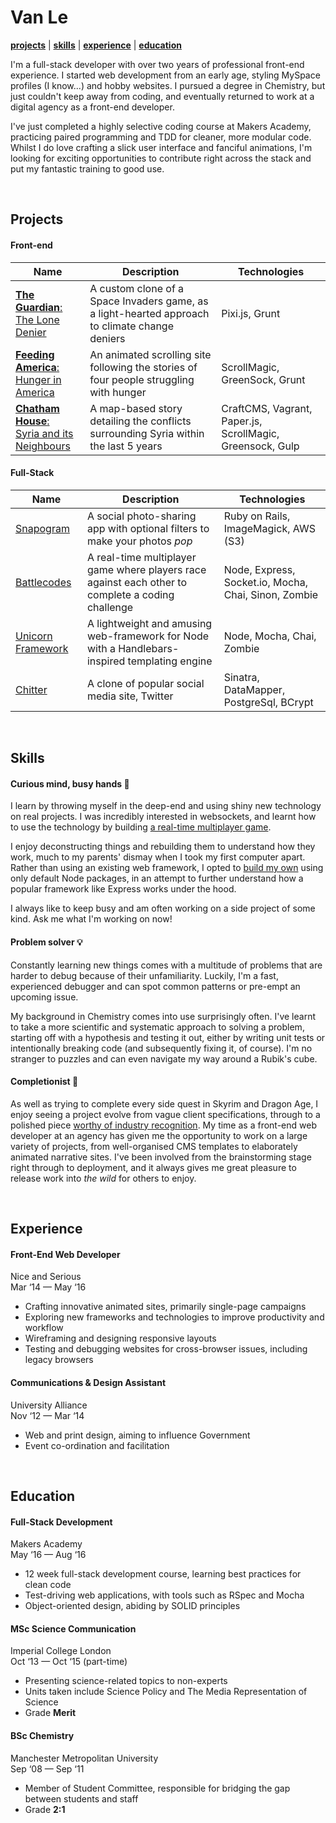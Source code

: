 # Van Le

[**projects**](#projects) |  [**skills**](#skills) | [**experience**](#experience) | [**education**](#education)

I'm a full-stack developer with over two years of professional front-end experience. I started web development from an early age, styling MySpace profiles (I know...) and hobby websites. I pursued a degree in Chemistry, but just couldn't keep away from coding, and eventually returned to work at a digital agency as a front-end developer.

I've just completed a highly selective coding course at Makers Academy, practicing paired programming and TDD for cleaner, more modular code. Whilst I do love crafting a slick user interface and fanciful animations, I'm looking for exciting opportunities to contribute right across the stack and put my fantastic training to good use.

&nbsp;
## Projects
#### Front-end
|Name|Description|Technologies|
|---|---|---|
| [**The Guardian**:<br>The Lone Denier](http://www.theguardian.com/environment/ng-interactive/2016/jan/15/the-lone-climate-change-denier-interactive-game) | A custom clone of a Space Invaders game, as a light-hearted approach to climate change deniers | Pixi.js, Grunt |
| [**Feeding America**:<br>Hunger in America ](http://www.feedingamerica.org/hunger-in-america/our-research/hunger-in-america/facts-and-faces/) | An animated scrolling site following the stories of four people struggling with hunger | ScrollMagic, GreenSock, Grunt |
| [**Chatham House**:<br>Syria and its Neighbours](http://syria.chathamhouse.org/) | A map-based story detailing the conflicts surrounding Syria within the last 5 years | CraftCMS, Vagrant, Paper.js, ScrollMagic, Greensock, Gulp


#### Full-Stack
|Name|Description|Technologies|
|---|---|---|
| [Snapogram](https://github.com/vannio/snap-o-gram) | A social photo-sharing app with optional filters to make your photos _pop_ | Ruby on Rails, ImageMagick, AWS (S3) |
| [Battlecodes](https://github.com/gtormiston/battlecodes) | A real-time multiplayer game where players race against each other to complete a coding challenge | Node, Express, Socket.io, Mocha, Chai, Sinon, Zombie |
| [Unicorn Framework](https://github.com/vannio/unicorn-framework) | A lightweight and amusing web-framework for Node with a Handlebars-inspired templating engine | Node, Mocha, Chai, Zombie |
| [Chitter](https://github.com/vannio/chitter) | A clone of popular social media site, Twitter | Sinatra, DataMapper, PostgreSql, BCrypt |


&nbsp;
## Skills
#### Curious mind, busy hands :raised_hands:
I learn by throwing myself in the deep-end and using shiny new technology on real projects. I was incredibly interested in websockets, and learnt how to use the technology by building [a real-time multiplayer game](https://github.com/gtormiston/battlecodes).

I enjoy deconstructing things and rebuilding them to understand how they work, much to my parents' dismay when I took my first computer apart. Rather than using an existing web framework, I opted to [build my own](https://github.com/vannio/unicorn-framework) using only default Node packages, in an attempt to further understand how a popular framework like Express works under the hood.

I always like to keep busy and am often working on a side project of some kind. Ask me what I'm working on now!

#### Problem solver :bulb:
Constantly learning new things comes with a multitude of problems that are harder to debug because of their unfamiliarity. Luckily, I'm a fast, experienced debugger and can spot common patterns or pre-empt an upcoming issue.

My background in Chemistry comes into use surprisingly often. I've learnt to take a more scientific and systematic approach to solving a problem, starting off with a hypothesis and testing it out, either by writing unit tests or intentionally breaking code (and subsequently fixing it, of course). I'm no stranger to puzzles and can even navigate my way around a Rubik's cube.

#### Completionist :100:
As well as trying to complete every side quest in Skyrim and Dragon Age, I enjoy seeing a project evolve from vague client specifications, through to a polished piece [worthy of industry recognition](http://www.cssdesignawards.com/sites/hunger-in-america/27931/). My time as a front-end web developer at an agency has given me the opportunity to work on a large variety of projects, from well-organised CMS templates to elaborately animated narrative sites. I've been involved from the brainstorming stage right through to deployment, and it always gives me great pleasure to release work into _the wild_ for others to enjoy.

&nbsp;
## Experience

#### Front-End Web Developer
Nice and Serious<br>
Mar ‘14 — May ‘16
- Crafting innovative animated sites, primarily single-page campaigns
- Exploring new frameworks and technologies to improve productivity and workflow
- Wireframing and designing responsive layouts
- Testing and debugging websites for cross-browser issues, including legacy browsers

#### Communications & Design Assistant
University Alliance<br>
Nov ‘12 — Mar ‘14
- Web and print design, aiming to influence Government
- Event co-ordination and facilitation

&nbsp;
## Education

#### Full-Stack Development
Makers Academy<br>
May ‘16 — Aug ‘16
- 12 week full-stack development course, learning best practices for clean code
- Test-driving web applications, with tools such as RSpec and Mocha
- Object-oriented design, abiding by SOLID principles

#### MSc Science Communication
Imperial College London<br>
Oct ‘13 — Oct ‘15 (part-time)
- Presenting science-related topics to non-experts
- Units taken include Science Policy and The Media Representation of Science
- Grade **Merit**

#### BSc Chemistry
Manchester Metropolitan University<br>
Sep ‘08 — Sep ‘11
- Member of Student Committee, responsible for bridging the gap between students and staff
- Grade **2:1**
